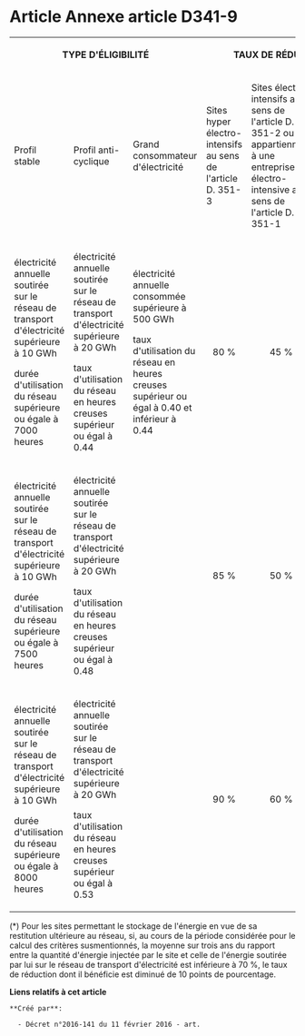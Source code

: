 # Article Annexe article D341-9

<table>
  <tbody>
    <tr>
      <th colspan="3">

TYPE D'ÉLIGIBILITÉ

</th>
      <th colspan="4">

TAUX DE RÉDUCTION ACCORDÉ

</th>
    </tr>
    <tr>
      <td>

Profil stable

</td>
      <td>

Profil anti-cyclique

</td>
      <td>

Grand consommateur d'électricité

</td>
      <td>

Sites hyper électro-intensifs au sens de l'article D. 351-3

</td>
      <td>

Sites électro-intensifs au sens de l'article D. 351-2 ou qui appartiennent à une entreprise électro-intensive au sens de
l'article D. 351-1

</td>
      <td>

Sites permettant le stockage de l'énergie en vue de sa restitution ultérieure au réseau

</td>
      <td>

Autres sites

</td>
    </tr>
    <tr>
      <td>

électricité annuelle soutirée sur le réseau de transport d'électricité supérieure à 10 GWh

durée d'utilisation du réseau supérieure ou égale à 7000 heures

</td>
      <td>

électricité annuelle soutirée sur le réseau de transport d'électricité supérieure à 20 GWh

taux d'utilisation du réseau en heures creuses supérieur ou égal à 0.44

</td>
      <td>

électricité annuelle consommée supérieure à 500 GWh

taux d'utilisation du réseau en heures creuses supérieur ou égal à 0.40 et inférieur à 0.44

</td>
      <td align="center">

80 %

</td>
      <td align="center">

45 %

</td>
      <td align="center">

30 % (*)

</td>
      <td align="center">

5 %

</td>
    </tr>
    <tr>
      <td>

électricité annuelle soutirée sur le réseau de transport d'électricité supérieure à 10 GWh

durée d'utilisation du réseau supérieure ou égale à 7500 heures

</td>
      <td>

électricité annuelle soutirée sur le réseau de transport d'électricité supérieure à 20 GWh

taux d'utilisation du réseau en heures creuses supérieur ou égal à 0.48

</td>
      <td>
      </td><td align="center">

85 %

</td>
      <td align="center">

50 %

</td>
      <td align="center">

40 % (*)

</td>
      <td align="center">

10 %

</td>
    </tr>
    <tr>
      <td>

électricité annuelle soutirée sur le réseau de transport d'électricité supérieure à 10 GWh

durée d'utilisation du réseau supérieure ou égale à 8000 heures

</td>
      <td>

électricité annuelle soutirée sur le réseau de transport d'électricité supérieure à 20 GWh

taux d'utilisation du réseau en heures creuses supérieur ou égal à 0.53

</td>
      <td>
      </td><td align="center">

90 %

</td>
      <td align="center">

60 %

</td>
      <td align="center">

50 % (*)

</td>
      <td align="center">

20 %

</td>
    </tr>
  </tbody>
</table>

(*) Pour les sites permettant le stockage de l'énergie en vue de sa restitution ultérieure au réseau, si, au cours de la
période considérée pour le calcul des critères susmentionnés, la moyenne sur trois ans du rapport entre la quantité d'énergie
injectée par le site et celle de l'énergie soutirée par lui sur le réseau de transport d'électricité est inférieure à 70 %,
le taux de réduction dont il bénéficie est diminué de 10 points de pourcentage.

**Liens relatifs à cet article**

	**Créé par**:

	  - Décret n°2016-141 du 11 février 2016 - art.
